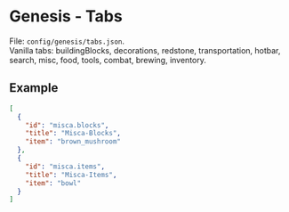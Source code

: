 # Genesis - Tabs
File: `config/genesis/tabs.json`.  
Vanilla tabs: buildingBlocks, decorations, redstone, transportation, hotbar, search, misc, food, tools, combat, brewing, inventory.  
## Example
```json
[
  {
    "id": "misca.blocks",
    "title": "Misca-Blocks",
    "item": "brown_mushroom"
  },
  {
    "id": "misca.items",
    "title": "Misca-Items",
    "item": "bowl"
  }
]
```